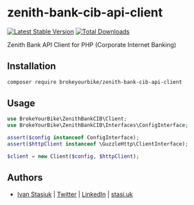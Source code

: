# zenith-bank-cib-api-client

[![Latest Stable Version](https://img.shields.io/github/v/release/brokeyourbike/zenith-bank-cib-api-client-php)](https://github.com/brokeyourbike/zenith-bank-cib-api-client-php/releases)
[![Total Downloads](https://poser.pugx.org/brokeyourbike/zenith-bank-cib-api-client/downloads)](https://packagist.org/packages/brokeyourbike/zenith-bank-cib-api-client)

Zenith Bank API Client for PHP (Corporate Internet Banking)

## Installation

```bash
composer require brokeyourbike/zenith-bank-cib-api-client
```

## Usage

```php
use BrokeYourBike\ZenithBankCIB\Client;
use BrokeYourBike\ZenithBankCIB\Interfaces\ConfigInterface;

assert($config instanceof ConfigInterface);
assert($httpClient instanceof \GuzzleHttp\ClientInterface);

$client = new Client($config, $httpClient);
```

## Authors

- [Ivan Stasiuk](https://github.com/brokeyourbike) | [Twitter](https://twitter.com/brokeyourbike) | [LinkedIn](https://www.linkedin.com/in/brokeyourbike) | [stasi.uk](https://stasi.uk)
